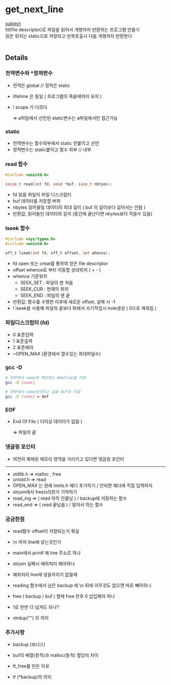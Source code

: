# get_next_line
[subject](https://github.com/tozggg/get_next_line/blob/master/subject.pdf)  
fd(file descriptor)로 파일을 읽어서 개행까지 반환하는 프로그램 만들기  
읽은 위치는 static으로 저장되고 반복호출시 다음 개행까지 반환한다
<br>
<br>
## Details
### 전역변수와 *정적변수

- 전역은 global  //  정적은 static
- lifetime 은 동일 ( 프로그램이 죽을때까지 유지 )
- ! scope 가 다르다
    
    ⇒ a파일에서 선언된 static변수는 a파일에서만 접근가능
    

### static

- 전역변수는 함수외부에서 static 안붙이고 선언
- 정적변수는 static붙이고 함수 외부 // 내부

### read  함수

```c
#include <unistd.h>

ssize_t read(int fd, void *buf, size_t nbtyes);
```

- fd           읽을 파일의 파일 디스크럽터
- buf         데이터를 저장할 버퍼
- nbytes   읽어들일 데이터의 최대 길이 ( buf 의 길이보다 길어서는 안됨 )
- 반환값;    읽어들인 데이터의 길이 (중간에 끝난다면 nbytes보다 작을수 있음)

### lseek 함수

```c
#include <sys/types.h>
#include <unistd.h>

off_t lseek(int fd, off_t offset, int whence);
```

- fd            open 또는 creat를 통하여 얻은 file descriptor
- offset     whence로 부터 이동할 상대위치 ( + - )
- whence  기준위치
    - SEEK_SET  :  파일의 맨 처음
    - SEEK_CUR :  현재의 위치
    - SEEK_END :  파일의 맨 끝
- 반환값;    함수를 수행한 이후에 새로운 offset, 실패 시 -1
- ! lseek을 사용해 파일의 끝보다 뒤에서 쓰기작업시 hole생성 ( 0으로 채워짐 )

### 파일디스크럽터 (fd)

- 0 표준입력
- 1 표준출력
- 2 표준에러
- ~OPEN_MAX (환경에서 열수있는 최대파일수)

### gcc -D

```bash
# 외부에서 name에 해당하는 #define을 지정 
gcc -D [name]

# 외부에서 name정의하고 값을 def로 지정
gcc -D [name] = def
```

### EOF

- End Of File ( 더이상 데이터가 없음 )
    
    ⇒ 파일의 끝
    

### 댕글링 포인터

- 여전히 해제된 메모리 영역을 가리키고 있다면 댕글링 포인터

---

- stdlib.h ⇒ malloc , free
- unistd.h ⇒ read
- OPEN_MAX 는 원래 limits.h 헤더 추가하기  /  안되면 헤더에 직접 입력하자
- strjoin에서 free(s1)한거 기억하기
- read_ing ⇒ ( read 아직 안끝남 )  /  backup에 저장하는 함수
- read_end ⇒ ( read 끝났음 )  /  알아서 하는 함수

### 궁금한점

- read함수 offset이 저장되는거 확실

- \n 까지 line에 넣는것인가

- main에서 printf 왜 line 주소로 하냐

- strjoin 실패시 에외처리 해야하나

- 예외처리 line에 넣을자리가 없을때

- reading 함수에서 남은 backup 에 \n 뒤에 아무것도 없으면 따로 빼야하나

- free ( backup / buf ) 할때 free 한후 0 삽입해야 하나

- 1로 한번 더 넘겨도 되나?

- strdup("") 의 의미

### 추가사항

- backup (보너스)

- buf의 배열(정적)과 malloc(동적) 할당의 차이

- ft_free를 만든 이유

- if (*backup)의 의미

